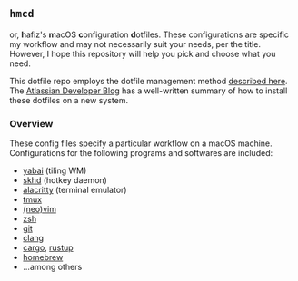 ## `hmcd`

or, <b>h</b>afiz's <b>m</b>acOS <b>c</b>onfiguration <b>d</b>otfiles. These
configurations are specific my workflow and may not necessarily suit your needs,
per the title. However, I hope this repository will help you pick and choose
what you need.

This dotfile repo employs the dotfile management method
[described here](https://news.ycombinator.com/item?id=11071754). The
[Atlassian Developer Blog](https://www.atlassian.com/git/tutorials/dotfiles#installing-git-lfs)
has a well-written summary of how to install these dotfiles on a new system.

### Overview

These config files specify a particular workflow on a macOS machine.
Configurations for the following programs and softwares are included:

- [yabai](https://github.com/koekeishiya/yabai) (tiling WM)
- [skhd](https://github.com/koekeishiya/skhd) (hotkey daemon)
- [alacritty](https://github.com/jwilm/alacritty) (terminal emulator)
- [tmux](https://github.com/tmux/tmux)
- [(neo)vim](https://github.com/neovim/neovim)
- [zsh](https://www.zsh.org)
- [git](https://git-scm.com)
- [clang](https://clang.llvm.org)
- [cargo](https://github.com/rust-lang/cargo), [rustup](https://rustup.rs)
- [homebrew](https://brew.sh)
- ...among others
